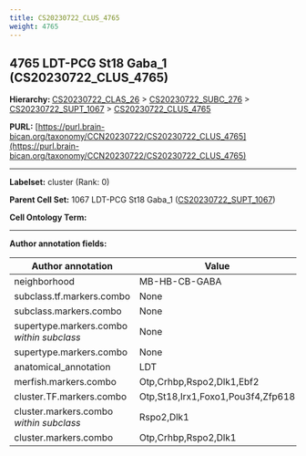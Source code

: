 ```yaml
---
title: CS20230722_CLUS_4765
weight: 4765
---
```

## 4765 LDT-PCG St18 Gaba_1 (CS20230722_CLUS_4765)
<b>Hierarchy: </b>
[CS20230722_CLAS_26](../CS20230722_CLAS_26) >
[CS20230722_SUBC_276](../CS20230722_SUBC_276) >
[CS20230722_SUPT_1067](../CS20230722_SUPT_1067) >
[CS20230722_CLUS_4765](../CS20230722_CLUS_4765)

**PURL:** [https://purl.brain-bican.org/taxonomy/CCN20230722/CS20230722_CLUS_4765](https://purl.brain-bican.org/taxonomy/CCN20230722/CS20230722_CLUS_4765)

---


**Labelset:** cluster (Rank: 0)

**Parent Cell Set:** 1067 LDT-PCG St18 Gaba_1 ([CS20230722_SUPT_1067](../CS20230722_SUPT_1067))



**Cell Ontology Term:** 

[MARKER GENES.]: #


---

[TRANSFERRED ANNOTATIONS.]: #


[AUTHOR ANNOTATION FIELDS.]: #


**Author annotation fields:**

| Author annotation | Value |
|-------------------|-------|
|neighborhood|MB-HB-CB-GABA|
|subclass.tf.markers.combo|None|
|subclass.markers.combo|None|
|supertype.markers.combo _within subclass_|None|
|supertype.markers.combo|None|
|anatomical_annotation|LDT|
|merfish.markers.combo|Otp,Crhbp,Rspo2,Dlk1,Ebf2|
|cluster.TF.markers.combo|Otp,St18,Irx1,Foxo1,Pou3f4,Zfp618|
|cluster.markers.combo _within subclass_|Rspo2,Dlk1|
|cluster.markers.combo|Otp,Crhbp,Rspo2,Dlk1|
